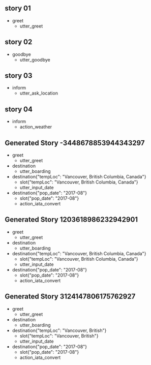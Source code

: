 ## story 01
* greet
    - utter_greet

## story 02
* goodbye
    - utter_goodbye

## story 03
* inform
    - utter_ask_location

## story 04
* inform
    - action_weather
## Generated Story -3448678853944343297
* greet
    - utter_greet
* destination
    - utter_boarding
* destination{"tempLoc": "Vancouver, British Columbia, Canada"}
    - slot{"tempLoc": "Vancouver, British Columbia, Canada"}
    - utter_input_date
* destination{"pop_date": "2017-08"}
    - slot{"pop_date": "2017-08"}
    - action_iata_convert

## Generated Story 1203618986232942901
* greet
    - utter_greet
* destination
    - utter_boarding
* destination{"tempLoc": "Vancouver, British Columbia, Canada"}
    - slot{"tempLoc": "Vancouver, British Columbia, Canada"}
    - utter_input_date
* destination{"pop_date": "2017-08"}
    - slot{"pop_date": "2017-08"}
    - action_iata_convert

## Generated Story 3124147806175762927
* greet
    - utter_greet
* destination
    - utter_boarding
* destination{"tempLoc": "Vancouver, British"}
    - slot{"tempLoc": "Vancouver, British"}
    - utter_input_date
* destination{"pop_date": "2017-08"}
    - slot{"pop_date": "2017-08"}
    - action_iata_convert

